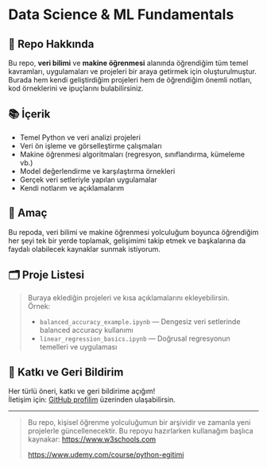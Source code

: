 # Data Science & ML Fundamentals

## 🚀 Repo Hakkında

Bu repo, **veri bilimi** ve **makine öğrenmesi** alanında öğrendiğim tüm temel kavramları, uygulamaları ve projeleri bir araya getirmek için oluşturulmuştur. Burada hem kendi geliştirdiğim projeleri hem de öğrendiğim önemli notları, kod örneklerini ve ipuçlarını bulabilirsiniz.

## 📚 İçerik

- Temel Python ve veri analizi projeleri
- Veri ön işleme ve görselleştirme çalışmaları
- Makine öğrenmesi algoritmaları (regresyon, sınıflandırma, kümeleme vb.)
- Model değerlendirme ve karşılaştırma örnekleri
- Gerçek veri setleriyle yapılan uygulamalar
- Kendi notlarım ve açıklamalarım

## 🎯 Amaç

Bu repoda, veri bilimi ve makine öğrenmesi yolculuğum boyunca öğrendiğim her şeyi tek bir yerde toplamak, gelişimimi takip etmek ve başkalarına da faydalı olabilecek kaynaklar sunmak istiyorum.

## 🗂️ Proje Listesi

> Buraya eklediğin projeleri ve kısa açıklamalarını ekleyebilirsin.  
> Örnek:
> - `balanced_accuracy_example.ipynb` — Dengesiz veri setlerinde balanced accuracy kullanımı
> - `linear_regression_basics.ipynb` — Doğrusal regresyonun temelleri ve uygulaması

## 📌 Katkı ve Geri Bildirim

Her türlü öneri, katkı ve geri bildirime açığım!  
İletişim için: [GitHub profilim](https://github.com/muratcanyaman) üzerinden ulaşabilirsin.

---

> Bu repo, kişisel öğrenme yolculuğumun bir arşividir ve zamanla yeni projelerle güncellenecektir.
> Bu repoyu hazırlarken kullanağım başlıca kaynakar:
> https://www.w3schools.com
> 
> https://www.udemy.com/course/python-egitimi
